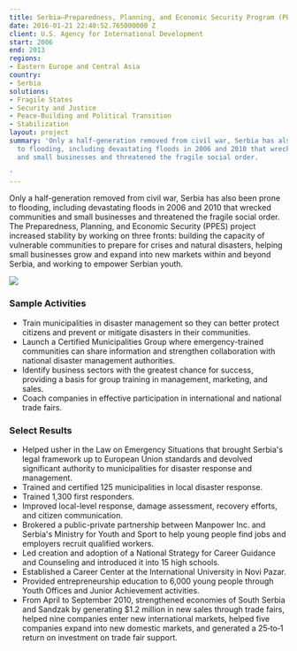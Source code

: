 ```yaml
---
title: Serbia—Preparedness, Planning, and Economic Security Program (PPES)
date: 2016-01-21 22:40:52.765000000 Z
client: U.S. Agency for International Development
start: 2006
end: 2013
regions:
- Eastern Europe and Central Asia
country:
- Serbia
solutions:
- Fragile States
- Security and Justice
- Peace-Building and Political Transition
- Stabilization
layout: project
summary: 'Only a half-generation removed from civil war, Serbia has also been prone
  to flooding, including devastating floods in 2006 and 2010 that wrecked communities
  and small businesses and threatened the fragile social order.

'
---
```


Only a half-generation removed from civil war, Serbia has also been prone to flooding, including devastating floods in 2006 and 2010 that wrecked communities and small businesses and threatened the fragile social order. The Preparedness, Planning, and Economic Security (PPES) project increased stability by working on three fronts: building the capacity of vulnerable communities to prepare for crises and natural disasters, helping small businesses grow and expand into new markets within and beyond Serbia, and working to empower Serbian youth.

![][1]

###  Sample Activities

* Train municipalities in disaster management so they can better protect citizens and prevent or mitigate disasters in their communities.
* Launch a Certified Municipalities Group where emergency-trained communities can share information and strengthen collaboration with national disaster management authorities.
* Identify business sectors with the greatest chance for success, providing a basis for group training in management, marketing, and sales.
* Coach companies in effective participation in international and national trade fairs.

###  Select Results

* Helped usher in the Law on Emergency Situations that brought Serbia's legal framework up to European Union standards and devolved significant authority to municipalities for disaster response and management.
* Trained and certified 125 municipalities in local disaster response.
* Trained 1,300 first responders.
* Improved local-level response, damage assessment, recovery efforts, and citizen communication.
* Brokered a public-private partnership between Manpower Inc. and Serbia's Ministry for Youth and Sport to help young people find jobs and employers recruit qualified workers.
* Led creation and adoption of a National Strategy for Career Guidance and Counseling and introduced it into 15 high schools.
* Established a Career Center at the International University in Novi Pazar.
* Provided entrepreneurship education to 6,000 young people through Youth Offices and Junior Achievement activities.
* From April to September 2010, strengthened economies of South Serbia and Sandzak by generating $1.2 million in new sales through trade fairs, helped nine companies enter new international markets, helped five companies expand into new domestic markets, and generated a 25‐to‐1 return on investment on trade fair support.

[1]: /assets/images/projects/serbiainner.jpg
